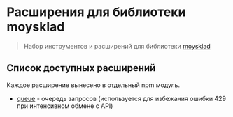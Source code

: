 Расширения для библиотеки moysklad
==================================

> Набор инструментов и расширений для библиотеки [moysklad](https://github.com/wmakeev/moysklad)

## Список доступных расширений

Каждое расширение вынесено в отдельный npm модуль.

- [queue](https://github.com/wmakeev/moysklad-tools/tree/master/packages/moysklad-extension-queue) - очередь запросов (используется для избежания ошибки 429 при интенсивном обмене с API)
